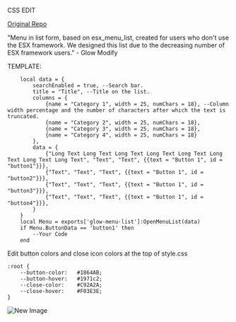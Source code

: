 CSS EDIT

[Original Repo](https://github.com/user/repo/blob/branch/other_file.md)

"Menu in list form, based on esx_menu_list, created for users who don't use the ESX framework. We designed this list due to the decreasing number of ESX framework users." - Glow Modify

TEMPLATE: 
```
	local data = {
		searchEnabled = true, --Search bar.
		title = "Title", --Title on the list.
		columns = {
			{name = "Category 1", width = 25, numChars = 18}, --Column width percentage and the number of characters after which the text is truncated.
			{name = "Category 2", width = 25, numChars = 18},
			{name = "Category 3", width = 25, numChars = 18},
			{name = "Category 4", width = 25, numChars = 18}
		},
		data = {
			{"Long Text Long Text Long Text Long Text Long Text Long Text Long Text Long Text", "Text", "Text", {{text = "Button 1", id = "button1"}}},
			{"Text", "Text", "Text", {{text = "Button 1", id = "button2"}}},
			{"Text", "Text", "Text", {{text = "Button 1", id = "button3"}}},
			{"Text", "Text", "Text", {{text = "Button 1", id = "button4"}}},     
		}
	}
	local Menu = exports['glow-menu-list']:OpenMenuList(data)
	if Menu.ButtonData == 'button1' then
		--Your Code
	end
```

Edit button colors and close icon colors at the top of style.css
```
:root {
    --button-color:   #1864AB;
    --button-hover:   #1971c2;
    --close-color:    #C92A2A;
    --close-hover:    #F03E3E;
}
```
![New Image](https://d1ka0itfguscri.cloudfront.net/ACQn/2024/04/24/11/43/cZfZX5VMoKX/preview.jpg) 

